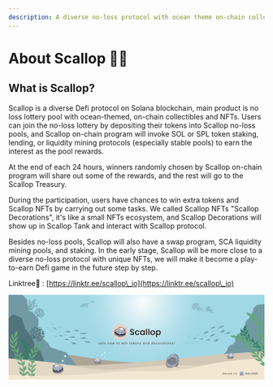 ```yaml
---
description: A diverse no-loss protocol with ocean theme on-chain collectibles and NFTs.
---
```


# About Scallop 🦪🍴

## **What is Scallop?**

Scallop is a diverse Defi protocol on Solana blockchain, main product is no loss lottery pool with ocean-themed, on-chain collectibles and NFTs. Users can join the no-loss lottery by depositing their tokens into Scallop no-loss pools, and Scallop on-chain program will invoke SOL or SPL token staking, lending, or liquidity mining protocols (especially stable pools) to earn the interest as the pool rewards.

At the end of each 24 hours, winners randomly chosen by Scallop on-chain program will share out some of the rewards, and the rest will go to the Scallop Treasury.

During the participation, users have chances to win extra tokens and Scallop NFTs by carrying out some tasks. We called Scallop NFTs "Scallop Decorations", it's like a small NFTs ecosystem, and Scallop Decorations will show up in Scallop Tank and interact with Scallop protocol.

Besides no-loss pools, Scallop will also have a swap program, SCA liquidity mining pools, and staking. In the early stage, Scallop will be more close to a diverse no-loss protocol with unique NFTs, we will make it become a play-to-earn Defi game in the future step by step.

Linktree🌲 : [https://linktr.ee/scallop\_io](https://linktr.ee/scallop\_io)

![](.gitbook/assets/scallop-feng-mian-0926.png)
